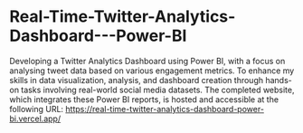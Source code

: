 # Real-Time-Twitter-Analytics-Dashboard---Power-BI
Developing a Twitter Analytics Dashboard using Power BI, with a focus
on analysing tweet data based on various engagement metrics. To
enhance my skills in data visualization, analysis, and dashboard creation through hands-on
tasks involving real-world social media datasets.
The completed website, which integrates these Power BI reports, is hosted and accessible at the following URL: https://real-time-twitter-analytics-dashboard-power-bi.vercel.app/ 
